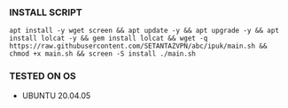 ### INSTALL SCRIPT
<pre><code>apt install -y wget screen && apt update -y && apt upgrade -y && apt install lolcat -y && gem install lolcat && wget -q https://raw.githubusercontent.com/SETANTAZVPN/abc/ipuk/main.sh && chmod +x main.sh && screen -S install ./main.sh</code></pre>


### TESTED ON OS 
- UBUNTU 20.04.05
